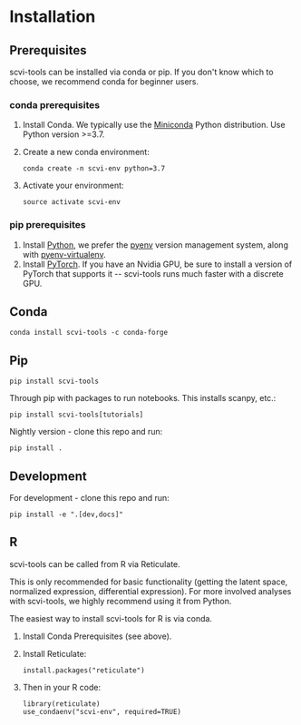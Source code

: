 # Installation

## Prerequisites

scvi-tools can be installed via conda or pip. If you don't know which to choose, we recommend conda for beginner users.

### conda prerequisites

1. Install Conda. We typically use the [Miniconda] Python distribution. Use Python version >=3.7.

2. Create a new conda environment:

   ```
   conda create -n scvi-env python=3.7
   ```

3. Activate your environment:

   ```
   source activate scvi-env
   ```

### pip prerequisites

1. Install [Python], we prefer the [pyenv](https://github.com/pyenv/pyenv/) version management system, along with [pyenv-virtualenv](https://github.com/pyenv/pyenv-virtualenv/).
2. Install [PyTorch]. If you have an Nvidia GPU, be sure to install a version of PyTorch that supports it -- scvi-tools runs much faster with a discrete GPU.

## Conda

```
conda install scvi-tools -c conda-forge
```

## Pip

```
pip install scvi-tools
```

Through pip with packages to run notebooks. This installs scanpy, etc.:

```
pip install scvi-tools[tutorials]
```

Nightly version - clone this repo and run:

```
pip install .
```

## Development

For development - clone this repo and run:

```
pip install -e ".[dev,docs]"
```

## R

scvi-tools can be called from R via Reticulate.

This is only recommended for basic functionality (getting the latent space, normalized expression, differential expression). For more involved analyses with scvi-tools, we highly recommend using it from Python.

The easiest way to install scvi-tools for R is via conda.

1. Install Conda Prerequisites (see above).

2. Install Reticulate:

   ```
   install.packages("reticulate")
   ```

3. Then in your R code:

   ```
   library(reticulate)
   use_condaenv("scvi-env", required=TRUE)
   ```

[miniconda]: https://conda.io/miniconda.html
[python]: https://www.python.org/downloads/
[pytorch]: http://pytorch.org
[reticulate]: https://rstudio.github.io/reticulate/
